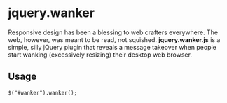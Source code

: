 jquery.wanker
=============

Responsive design has been a blessing to web crafters everywhere. The web, however, was meant to be read, not squished. **jquery.wanker.js** is a simple, silly jQuery plugin that reveals a message takeover when people start wanking (excessively resizing) their desktop web browser.

## Usage
`$("#wanker").wanker();`